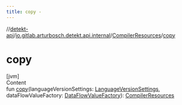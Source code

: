 ```yaml
---
title: copy -
---
```

//[detekt-api](../../index.md)/[io.gitlab.arturbosch.detekt.api.internal](../index.md)/[CompilerResources](index.md)/[copy](copy.md)



# copy  
[jvm]  
Content  
fun [copy](copy.md)(languageVersionSettings: [LanguageVersionSettings](), dataFlowValueFactory: [DataFlowValueFactory]()): [CompilerResources](index.md)  



